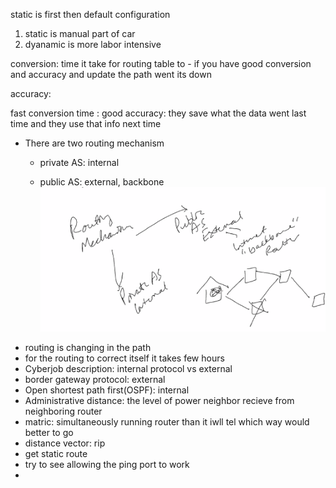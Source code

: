static is first then default configuration

1. static is manual part of car
2. dyanamic is more labor intensive

conversion: time it take for routing table to 
    - if you have good conversion and accuracy and update the path went its down

accuracy: 

fast conversion time : good
accuracy: they save what the data went last time and they use that info next time
- There are two routing mechanism
    - private AS: internal

    - public AS: external, backbone
![pic](./assets/pic1.png)
- routing is changing in the path
- for the routing to correct itself it takes few hours
- Cyberjob description: internal protocol  vs external
- border gateway protocol: external
- Open shortest path first(OSPF): internal
- Administrative distance: the level of power neighbor recieve from neighboring router
- matric: simultaneously running router than it iwll tel which way would better to go
- distance vector: rip 
- get static route
- try to see allowing the ping port to work
- 
